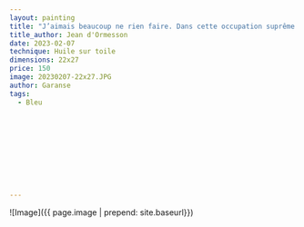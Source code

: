 ```yaml
---
layout: painting
title: "J’aimais beaucoup ne rien faire. Dans cette occupation suprême j’étais presque excellent. Je ne m’ennuyais jamais. Je rêvais."                      
title_author: Jean d'Ormesson                                         
date: 2023-02-07
technique: Huile sur toile 
dimensions: 22x27
price: 150
image: 20230207-22x27.JPG
author: Garanse
tags:
  - Bleu
  
  
  
  
  
  
  
  
  
  
---
```

![Image]({{ page.image | prepend: site.baseurl}})


